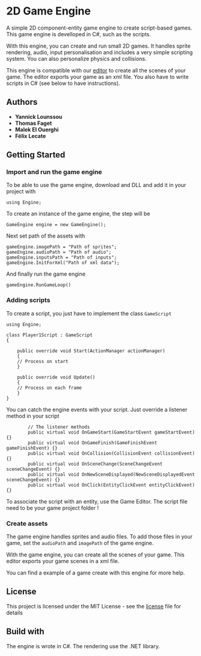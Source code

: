 # 2D Game Engine

A simple 2D component-entity game engine to create script-based games.
This game engine is develloped in C#, such as the scripts.

With this engine, you can create and run small 2D games. It handles sprite rendering, audio, input personalisation and includes a very simple scripting system. You can also personalize physics and collisions.

This engine is compatible with our [editor](https://github.com/y3lousso/GameEngineEditor) to create all the scenes of your game. The editor exports your game as an xml file. You also have to write scripts in C# (see below to have instructions).


## Authors

* **Yannick Lounssou**
* **Thomas Faget**
* **Malek El Ouerghi**
* **Félix Lecate**

## Getting Started

### Import and run the game engine

To be able to use the game engine, download and DLL and add it in your project with 

```
using Engine;
```

To create an instance of the game engine, the step will be

```
GameEngine engine = new GameEngine();
```

Next set path of the assets with

```
gameEngine.imagePath = "Path of sprites";
gameEngine.audioPath = "Path of audio";
gameEngine.inputsPath = "Path of inputs";
gameEngine.InitForXml("Path of xml data");
```

And finally run the game engine

```
gameEngine.RunGameLoop()
```

### Adding scripts

To create a script, you just have to implement the class `GameScript`

```
using Engine;

class Player1Script : GameScript
{

    public override void Start(ActionManager actionManager)
    {
    // Process on start
    }

    public override void Update()
    {
    // Process on each frame
    }
}
```

You can catch the engine events with your script. Just override a listener method in your script

```
        // The listener methods
        public virtual void OnGameStart(GameStartEvent gameStartEvent) {}
        public virtual void OnGameFinish(GameFinishEvent gameFinishEvent) {}
        public virtual void OnCollision(CollisionEvent collisionEvent) {}
        public virtual void OnSceneChange(SceneChangeEvent sceneChangeEvent) {}
        public virtual void OnNewSceneDisplayed(NewSceneDisplayedEvent sceneChangeEvent) {}
        public virtual void OnClick(EntityClickEvent entityClickEvent) {}
```

To associate the script with an entity, use the Game Editor.
The script file need to be your game project folder !

### Create assets

The game engine handles sprites and audio files. To add those files in your game, set the `audioPath` and `imagePath` of the game engine.

With the game engine, you can create all the scenes of your game. This editor exports your game scenes in a xml file.

You can find a example of a game create with this engine for more help.

## License

This project is licensed under the MIT License - see the [license](LICENSE) file for details

## Build with

The engine is wrote in C#. The rendering use the .NET library.









